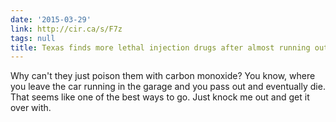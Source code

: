 ```yaml
---
date: '2015-03-29'
link: http://cir.ca/s/F7z
tags: null
title: Texas finds more lethal injection drugs after almost running out
---
```


Why can't they just poison them with carbon monoxide? You know, where you leave the car running in the garage and you pass out and eventually die. That seems like one of the best ways to go. Just knock me out and get it over with.
